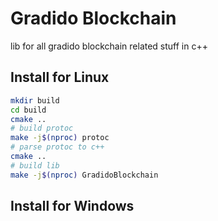 # Gradido Blockchain
lib for all gradido blockchain related stuff in c++

## Install for Linux
```bash
mkdir build
cd build
cmake ..
# build protoc 
make -j$(nproc) protoc
# parse protoc to c++
cmake ..
# build lib
make -j$(nproc) GradidoBlockchain
```
## Install for Windows